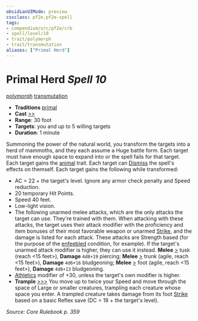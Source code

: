 ```yaml
---
obsidianUIMode: preview
cssclass: pf2e,pf2e-spell
tags:
- compendium/src/pf2e/crb
- spell/level/10
- trait/polymorph
- trait/transmutation
aliases: ["Primal Herd"]
---
```

# Primal Herd *Spell 10*   
[polymorph](polymorph.md "Polymorph Effect Trait")  [transmutation](transmutation.md "Transmutation School Trait")  

- **Traditions** [primal](primal.md "Primal Tradition Trait")
- **Cast** [>>](chapter-9-playing-the-game.md#Actions "Two-Action") 
- **Range**: 30 foot
- **Targets**: you and up to 5 willing targets
- **Duration**: 1 minute

Summoning the power of the natural world, you transform the targets into a herd of mammoths, and they each assume a Huge battle form. Each target must have enough space to expand into or the spell fails for that target. Each target gains the [animal](animal.md "Animal Creature Type Trait") trait. Each target can [Dismiss](dismiss.md) the spell's effects on themself. Each target gains the following while transformed:

- AC = 22 + the target's level. Ignore any armor check penalty and Speed reduction.
- 20 temporary Hit Points.
- Speed 40 feet.
- Low-light vision.
- The following unarmed melee attacks, which are the only attacks the target can use. They're trained with them. When attacking with these attacks, the target uses their attack modifier with the proficiency and item bonuses of their most favorable weapon or unarmed [Strike](strike.md), and the damage is listed for each attack. These attacks are Strength based (for the purpose of the [enfeebled](conditions.md#Enfeebled) condition, for example). If the target's unarmed attack modifier is higher, they can use it instead. **Melee** [>](chapter-9-playing-the-game.md#Actions "Single Action") tusk (reach <15 feet>), **Damage** `4d8+19` piercing; **Melee** [>](chapter-9-playing-the-game.md#Actions "Single Action") trunk (agile, reach <15 feet>), **Damage** `4d6+16` bludgeoning; **Melee** [>](chapter-9-playing-the-game.md#Actions "Single Action") foot (agile, reach <15 feet>), **Damage** `4d6+13` bludgeoning.
- [Athletics](skills.md#Athletics) modifier of +30, unless the target's own modifier is higher.
- **Trample** [>>>](chapter-9-playing-the-game.md#Actions "Three-Action") You move up to twice your Speed and move through the space of Large or smaller creatures, trampling each creature whose space you enter. A trampled creature takes damage from its foot [Strike](strike.md) based on a basic Reflex save (DC = 19 + the target's level).

*Source: Core Rulebook p. 359*